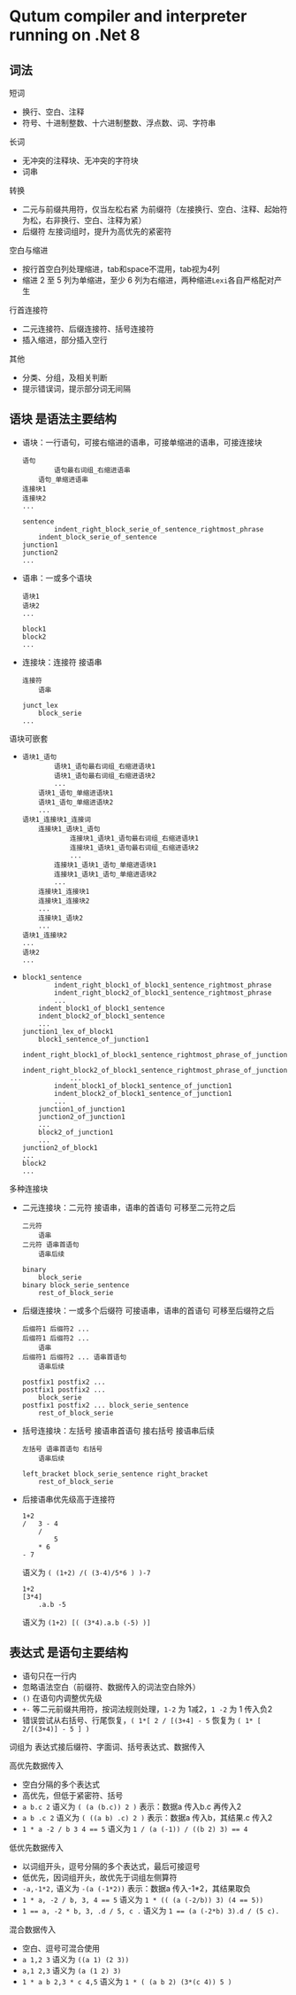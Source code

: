 # Qutum compiler and interpreter running on .Net 8


## 词法

短词
- 换行、空白、注释
- 符号、十进制整数、十六进制整数、浮点数、词、字符串

长词
- 无冲突的注释块、无冲突的字符块
- 词串

转换
- 二元与前缀共用符，仅当左松右紧 为前缀符（左接换行、空白、注释、起始符为松，右非换行、空白、注释为紧）
- 后缀符 左接词组时，提升为高优先的紧密符

空白与缩进
- 按行首空白列处理缩进，tab和space不混用，tab视为4列
- 缩进 2 至 5 列为单缩进，至少 6 列为右缩进，两种缩进`Lexi`各自严格配对产生

行首连接符
- 二元连接符、后缀连接符、括号连接符
- 插入缩进，部分插入空行

其他
- 分类、分组，及相关判断
- 提示错误词，提示部分词无间隔


## 语块 是语法主要结构

- 语块：一行语句，可接右缩进的语串，可接单缩进的语串，可接连接块
	```
	语句
			语句最右词组_右缩进语串
		语句_单缩进语串
	连接块1
	连接块2
	...
	```
	```
	sentence
			indent_right_block_serie_of_sentence_rightmost_phrase
		indent_block_serie_of_sentence
	junction1
	junction2
	...
	```

- 语串：一或多个语块
	```
	语块1
	语块2
	...
	```
	```
	block1
	block2
	...
	```

- 连接块：连接符 接语串
	```
	连接符
		语串
	```
	```
	junct_lex
		block_serie
	...
	```

语块可嵌套
-	```
	语块1_语句
			语块1_语句最右词组_右缩进语块1
			语块1_语句最右词组_右缩进语块2
			...
		语块1_语句_单缩进语块1
		语块1_语句_单缩进语块2
		...
	语块1_连接块1_连接词
		连接块1_语块1_语句
				连接块1_语块1_语句最右词组_右缩进语块1
				连接块1_语块1_语句最右词组_右缩进语块2
				...
			连接块1_语块1_语句_单缩进语块1
			连接块1_语块1_语句_单缩进语块2
			...
		连接块1_连接块1
		连接块1_连接块2
		...
		连接块1_语块2
		...
	语块1_连接块2
	...
	语块2
	...
	```
-	```
	block1_sentence
			indent_right_block1_of_block1_sentence_rightmost_phrase
			indent_right_block2_of_block1_sentence_rightmost_phrase
			...
		indent_block1_of_block1_sentence
		indent_block2_of_block1_sentence
		...
	junction1_lex_of_block1
		block1_sentence_of_junction1
				indent_right_block1_of_block1_sentence_rightmost_phrase_of_junction1
				indent_right_block2_of_block1_sentence_rightmost_phrase_of_junction1
				...
			indent_block1_of_block1_sentence_of_junction1
			indent_block2_of_block1_sentence_of_junction1
			...
		junction1_of_junction1
		junction2_of_junction1
		...
		block2_of_junction1
		...
	junction2_of_block1
	...
	block2
	...
	```

多种连接块
- 二元连接块：二元符 接语串，语串的首语句 可移至二元符之后
	```
	二元符
		语串
	二元符 语串首语句
		语串后续
	```
	```
	binary
		block_serie
	binary block_serie_sentence
		rest_of_block_serie
	```

- 后缀连接块：一或多个后缀符 可接语串，语串的首语句 可移至后缀符之后
	```
	后缀符1 后缀符2 ...
	后缀符1 后缀符2 ...
		语串
	后缀符1 后缀符2 ... 语串首语句
		语串后续
	```
	```
	postfix1 postfix2 ...
	postfix1 postfix2 ...
		block_serie
	postfix1 postfix2 ... block_serie_sentence
		rest_of_block_serie
	```

- 括号连接块：左括号 接语串首语句 接右括号 接语串后续
	```
	左括号 语串首语句 右括号
		语串后续
	```
	```
	left_bracket block_serie_sentence right_bracket
		rest_of_block_serie
	```

- 后接语串优先级高于连接符
	```
	1+2
	/	3 - 4
		/
			5
		* 6
	- 7
	```
	语义为 `( (1+2) /( (3-4)/5*6 ) )-7`
	```
	1+2
	[3*4]
		.a.b -5
	```
	语义为 `(1+2) [( (3*4).a.b (-5) )]`


## 表达式 是语句主要结构

- 语句只在一行内
- 忽略语法空白（前缀符、数据传入的词法空白除外）
- `()` 在语句内调整优先级
- `+-` 等二元前缀共用符，按词法规则处理，`1-2` 为 1减2，`1 -2` 为 1 传入负2
- 错误尝试从右括号、行尾恢复，`( 1*[ 2 / [(3+4] - 5` 恢复为 `( 1* [ 2/[(3+4)] - 5 ] )`

词组为 表达式接后缀符、字面词、括号表达式、数据传入

高优先数据传入
- 空白分隔的多个表达式
- 高优先，但低于紧密符、括号
- `a b.c 2` 语义为 `( (a (b.c)) 2 )` 表示：数据a 传入b.c 再传入2
- `a b .c 2` 语义为 `( ((a b) .c) 2 )` 表示：数据a 传入b，其结果.c 传入2
- `1 * a -2 / b 3 4 == 5` 语义为 `1 / (a (-1)) / ((b 2) 3) == 4`

低优先数据传入
- 以词组开头，逗号分隔的多个表达式，最后可接逗号
- 低优先，因词组开头，故优先于词组左侧算符
- `-a,-1*2,` 语义为 `-(a (-1*2))` 表示：数据a 传入-1*2，其结果取负
- `1 * a, -2 / b, 3, 4 == 5` 语义为 `1 * (( (a (-2/b)) 3) (4 == 5))`
- `1 == a, -2 * b, 3, .d / 5, c .` 语义为 `1 == (a (-2*b) 3).d / (5 c).`

混合数据传入
- 空白、逗号可混合使用
- `a 1,2 3` 语义为 `((a 1) (2 3))`
- `a,1 2,3` 语义为 `(a (1 2) 3)`
- `1 * a b 2,3 * c 4,5` 语义为 `1 * ( (a b 2) (3*(c 4)) 5 )`
